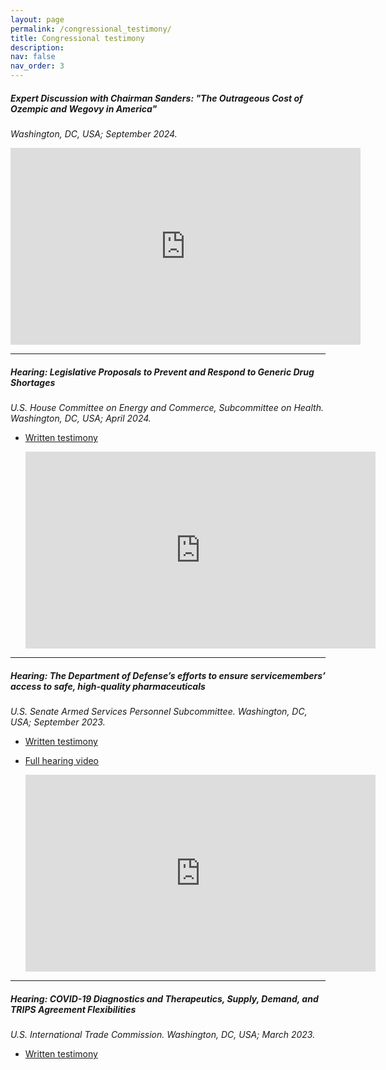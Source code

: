 ```yaml
---
layout: page
permalink: /congressional_testimony/
title: Congressional testimony
description: 
nav: false
nav_order: 3
---
```


##### Expert Discussion with Chairman Sanders: "The Outrageous Cost of Ozempic and Wegovy in America"
*Washington, DC, USA; September 2024.*

   <iframe width="560" height="315" src="https://www.youtube.com/embed/dYKC4mKDiCg?start=2012" frameborder="0" allowfullscreen></iframe>  

---
##### Hearing: Legislative Proposals to Prevent and Respond to Generic Drug Shortages
*U.S. House Committee on Energy and Commerce, Subcommittee on Health. Washington, DC, USA; April 2024.*
- [Written testimony](https://democrats-energycommerce.house.gov/sites/evo-subsites/democrats-energycommerce.house.gov/files/evo-media-document/melissa-barber_witness-testimony_09.14.23.pdf)
 
  <iframe width="560" height="315" src="https://www.youtube.com/embed/TMCfjU8iQpw?start=2312" frameborder="0" allowfullscreen></iframe>  

---
##### Hearing: The Department of Defense’s efforts to ensure servicemembers’ access to safe, high-quality pharmaceuticals
*U.S. Senate Armed Services Personnel Subcommittee. Washington, DC, USA; September 2023.*
- [Written testimony](https://www.armed-services.senate.gov/download/barber-statement-043024)  
- [Full hearing video](https://www.armed-services.senate.gov/hearings/to-receive-testimony-on-the-department-of-defenses-efforts-to-ensure-servicemembers-access-to-safe-high-quality-pharmaceuticals)

  <iframe width="560" height="315" src="https://www.youtube.com/embed/er0udFsyONI" frameborder="0" allowfullscreen></iframe>

---
##### Hearing: COVID-19 Diagnostics and Therapeutics, Supply, Demand, and TRIPS Agreement Flexibilities
*U.S. International Trade Commission. Washington, DC, USA; March 2023.*
- [Written testimony]([/assets/pdf/2023.04.12_EstimatedcostbasedgenericpricesforinvestigationalCOVID19antivirals.pdf](https://drive.google.com/file/d/1xhTsljsV0DZWpYJq5YaHElHNmg3OzzQn/view?usp=sharing))

